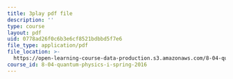 ```yaml
---
title: 3play pdf file
description: ''
type: course
layout: pdf
uid: 0778ad26f0c6b3e6cf8521bdbbd5f7e6
file_type: application/pdf
file_location: >-
  https://open-learning-course-data-production.s3.amazonaws.com/8-04-quantum-physics-i-spring-2016/0778ad26f0c6b3e6cf8521bdbbd5f7e6_kefsxztSX74.pdf
course_id: 8-04-quantum-physics-i-spring-2016
---
```

